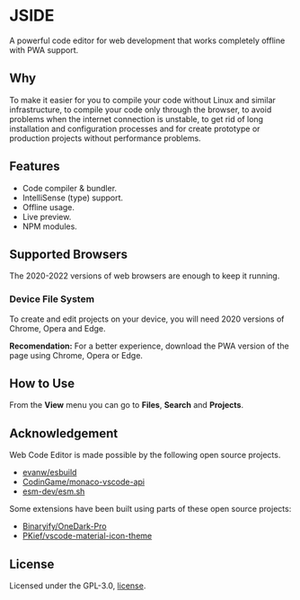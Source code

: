 # JSIDE

A powerful code editor for web development that works completely offline with PWA support.

## Why

To make it easier for you to compile your code without Linux and similar infrastructure, to compile your code only through the browser, to avoid problems when the internet connection is unstable, to get rid of long installation and configuration processes and for create prototype or production projects without performance problems.

## Features

* Code compiler & bundler.
* IntelliSense (type) support.
* Offline usage.
* Live preview.
* NPM modules.

## Supported Browsers

The 2020-2022 versions of web browsers are enough to keep it running.

### Device File System

To create and edit projects on your device, you will need 2020 versions of Chrome, Opera and Edge.

**Recomendation:** For a better experience, download the PWA version of the page using Chrome, Opera or Edge.

## How to Use

From the **View** menu you can go to **Files**, **Search** and **Projects**.

## Acknowledgement

Web Code Editor is made possible by the following open source projects.

* [evanw/esbuild](https://github.com/evanw/esbuild)
* [CodinGame/monaco-vscode-api](https://github.com/CodinGame/monaco-vscode-api)
* [esm-dev/esm.sh](https://github.com/esm-dev/esm.sh)

Some extensions have been built using parts of these open source projects:

* [Binaryify/OneDark-Pro](https://github.com/Binaryify/OneDark-Pro)
* [PKief/vscode-material-icon-theme](https://github.com/PKief/vscode-material-icon-theme)

## License

Licensed under the GPL-3.0, [license](LICENSE).